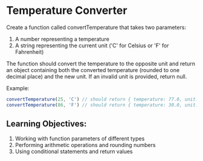 # Temperature Converter

Create a function called convertTemperature that takes two parameters:

1. A number representing a temperature
2. A string representing the current unit ('C' for Celsius or 'F' for Fahrenheit)

The function should convert the temperature to the opposite unit and return an object containing both the converted temperature (rounded to one decimal place) and the new unit. If an invalid unit is provided, return null.

Example:

```js
convertTemperature(25, 'C') // should return { temperature: 77.0, unit: 'F' }
convertTemperature(86, 'F') // should return { temperature: 30.0, unit: 'C' }
```

## Learning Objectives:

1. Working with function parameters of different types
2. Performing arithmetic operations and rounding numbers
3. Using conditional statements and return values
